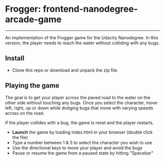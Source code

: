 # Frogger: frontend-nanodegree-arcade-game
-----------------------------------------

An implementation of the Frogger game for the Udacity Nanodegree. In this version, the player needs to reach the water without colliding with any bugs.

## Install
* Clone this repo or download and unpack the zip file.

## Playing the game
The goal is to get your player across the paved road to the water on the other side without touching any bugs.
Once you select the character, move left, right, up or down while dodging bugs that move with varying speeds across on the road.

If the player collides with a bug, the game is reset and the player restarts.

- **Launch** the game by loading index.html in your browser (double click the file)
- Type a number between 1 & 5 to select the character you wish to use
- Use the directional keys to move your player and avoid the bugs
- Pause or resume the game from a paused state by hitting "Spacebar"
